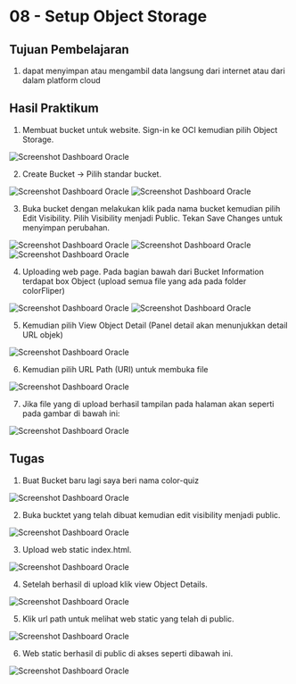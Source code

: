 # 08 - Setup Object Storage

## Tujuan Pembelajaran

1. dapat menyimpan atau mengambil data langsung dari internet 
atau dari dalam platform cloud

## Hasil Praktikum

1. Membuat bucket untuk website. Sign-in ke OCI kemudian pilih Object Storage.

![Screenshot Dashboard Oracle](img/1.png)


2.   Create Bucket → Pilih standar bucket.

![Screenshot Dashboard Oracle](img/Screenshot_1.png)
![Screenshot Dashboard Oracle](img/Screenshot_2.png)

3.   Buka bucket dengan melakukan klik pada nama bucket kemudian pilih Edit Visibility. Pilih Visibility menjadi Public. Tekan Save Changes untuk menyimpan perubahan.

![Screenshot Dashboard Oracle](img/Screenshot_3.png)
![Screenshot Dashboard Oracle](img/Screenshot_4.png)
![Screenshot Dashboard Oracle](img/Screenshot_5.png)


4. Uploading web page. Pada bagian bawah dari Bucket Information terdapat box Object (upload semua file yang ada pada folder colorFliper)

![Screenshot Dashboard Oracle](img/Screenshot_6.png)
![Screenshot Dashboard Oracle](img/Screenshot_7.png)


5. Kemudian pilih View Object Detail (Panel detail akan menunjukkan detail URL objek)

![Screenshot Dashboard Oracle](img/Screenshot_9.png)

6. Kemudian pilih URL Path (URI) untuk membuka file 

![Screenshot Dashboard Oracle](img/Screenshot_10.png)


7. Jika file yang di upload berhasil tampilan pada halaman akan seperti pada gambar di bawah ini:

![Screenshot Dashboard Oracle](img/Screenshot_11.png)


## Tugas

1. Buat Bucket baru lagi saya beri nama color-quiz

![Screenshot Dashboard Oracle](img/Screenshot_12.png)


2. Buka bucktet yang telah dibuat kemudian edit visibility menjadi public.

![Screenshot Dashboard Oracle](img/Screenshot_13.png)


3. Upload web static index.html.

![Screenshot Dashboard Oracle](img/Screenshot_14.png)


4. Setelah berhasil di upload klik view Object Details.

![Screenshot Dashboard Oracle](img/Screenshot_15.png)


5. Klik url path untuk melihat web static yang telah di public.

![Screenshot Dashboard Oracle](img/Screenshot_16.png)


6. Web static berhasil di public di akses seperti dibawah ini.

![Screenshot Dashboard Oracle](img/Screenshot_17.png)

